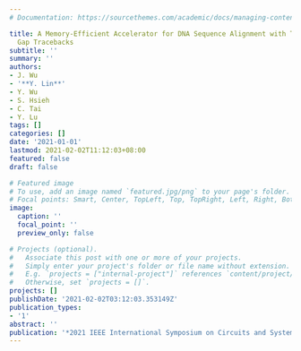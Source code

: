 ```yaml
---
# Documentation: https://sourcethemes.com/academic/docs/managing-content/

title: A Memory-Efficient Accelerator for DNA Sequence Alignment with Two-Piece Affine
  Gap Tracebacks
subtitle: ''
summary: ''
authors:
- J. Wu
- '**Y. Lin**'
- Y. Wu
- S. Hsieh
- C. Tai
- Y. Lu
tags: []
categories: []
date: '2021-01-01'
lastmod: 2021-02-02T11:12:03+08:00
featured: false
draft: false

# Featured image
# To use, add an image named `featured.jpg/png` to your page's folder.
# Focal points: Smart, Center, TopLeft, Top, TopRight, Left, Right, BottomLeft, Bottom, BottomRight.
image:
  caption: ''
  focal_point: ''
  preview_only: false

# Projects (optional).
#   Associate this post with one or more of your projects.
#   Simply enter your project's folder or file name without extension.
#   E.g. `projects = ["internal-project"]` references `content/project/deep-learning/index.md`.
#   Otherwise, set `projects = []`.
projects: []
publishDate: '2021-02-02T03:12:03.353149Z'
publication_types:
- '1'
abstract: ''
publication: '*2021 IEEE International Symposium on Circuits and Systems (ISCAS)*'
---
```

